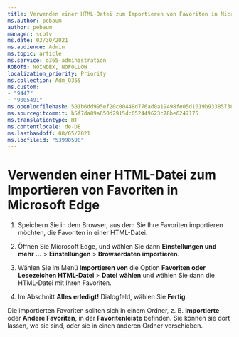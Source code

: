 ```yaml
---
title: Verwenden einer HTML-Datei zum Importieren von Favoriten in Microsoft Edge
ms.author: pebaum
author: pebaum
manager: scotv
ms.date: 03/30/2021
ms.audience: Admin
ms.topic: article
ms.service: o365-administration
ROBOTS: NOINDEX, NOFOLLOW
localization_priority: Priority
ms.collection: Adm_O365
ms.custom:
- "9447"
- "9005491"
ms.openlocfilehash: 501b6dd995ef20c00448d776ad0a19498fe05d1019b933857387a82087d45ce1
ms.sourcegitcommit: b5f7da89a650d2915dc652449623c78be6247175
ms.translationtype: HT
ms.contentlocale: de-DE
ms.lasthandoff: 08/05/2021
ms.locfileid: "53990598"
---
```

# <a name="use-an-html-file-to-import-favorites-to-microsoft-edge"></a>Verwenden einer HTML-Datei zum Importieren von Favoriten in Microsoft Edge

1. Speichern Sie in dem Browser, aus dem Sie Ihre Favoriten importieren möchten, die Favoriten in einer HTML-Datei.

1. Öffnen Sie Microsoft Edge, und wählen Sie dann **Einstellungen und mehr ...** > **Einstellungen** > **Browserdaten importieren**.

1. Wählen Sie im Menü **Importieren von** die Option **Favoriten oder Lesezeichen HTML-Datei** > **Datei wählen** und wählen Sie dann die HTML-Datei mit Ihren Favoriten.

1. Im Abschnitt **Alles erledigt!** Dialogfeld, wählen Sie **Fertig**.

Die importierten Favoriten sollten sich in einem Ordner, z. B. **Importierte** oder **Andere Favoriten**, in der **Favoritenleiste** befinden. Sie können sie dort lassen, wo sie sind, oder sie in einen anderen Ordner verschieben.